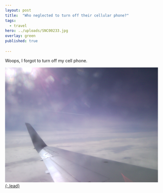 ```yaml
---
layout: post
title:  "Who neglected to turn off their cellular phone?"
tags:
  - travel
hero: ../uploads/SNC00233.jpg
overlay: green
published: true

---
```


Woops, I forgot to turn off my cell phone.

[![airplane mode](../uploads/SNC00233.jpg){:.lead}](../uploads/SNC00233.jpg)